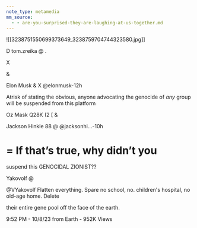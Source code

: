 ```yaml
---
note_type: metamedia
mm_source:
  - - are-you-surprised-they-are-laughing-at-us-together.md
---
```


![[3238751550699373649_3238759704744323580.jpg]]

D tom.zreika @ .

X

&

Elon Musk & X @elonmusk-12h

Atrisk of stating the obvious, anyone
advocating the genocide of *any* group will
be suspended from this platform

Oz Mask Q28K (2 [ &

Jackson Hinkle 88 @ @jacksonhi...-10h
# = If that’s true, why didn’t you
suspend this GENOCIDAL ZIONIST??

Yakovolf @

@VYakovolf
Flatten everything. Spare no school, no.
children's hospital, no old-age home. Delete

their entire gene pool off the face of the earth.

9:52 PM - 10/8/23 from Earth - 952K Views

